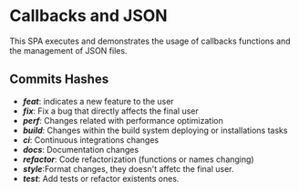 # Callbacks and JSON 

This SPA executes and demonstrates the usage of callbacks functions and the management of JSON files.

## Commits Hashes

* ***feat***: indicates a new feature to the user 
* ***fix***: Fix a bug that directly affects the final user
* ***perf***: Changes related with performance optimization 
* ***build***: Changes within the build system deploying or installations tasks 
* ***ci***: Continuous integrations changes
* ***docs***: Documentation changes
* ***refactor***: Code refactorization (functions or names changing)
* ***style***:Format changes, they doesn't affetc the final user.
* ***test***: Add tests or refactor existents ones.